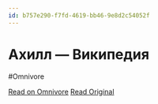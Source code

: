 ```yaml
---
id: b757e290-f7fd-4619-bb46-9e8d2c54052f
---
```


# Ахилл — Википедия
#Omnivore

[Read on Omnivore](https://omnivore.app/me/ahill-vikipediya-192d489b830)
[Read Original](https://ru.wikipedia.org/wiki/%D0%90%D1%85%D0%B8%D0%BB%D0%BB)

